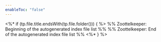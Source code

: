 ```yaml
---
enableToc: "false"
---
```

<%* if (tp.file.title.endsWith(tp.file.folder())) { %> %% Zoottelkeeper: Beginning of the autogenerated index file list %% %% Zoottelkeeper: End of the autogenerated index file list %% <%* } %>
